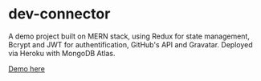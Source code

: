 # dev-connector

A demo project built on MERN stack, using Redux for state management, Bcrypt and JWT for authentification, GitHub's API and Gravatar. Deployed via Heroku with MongoDB Atlas.

[Demo here](https://peaceful-ridge-53693.herokuapp.com/)
